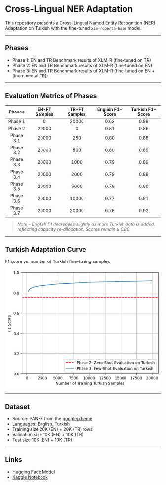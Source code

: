 # Cross-Lingual NER Adaptation

This repository presents a Cross-Lingual Named Entity Recognition (NER) Adaptation on Turkish with the fine-tuned `xlm-roberta-base` model.

---

## Phases

- Phase 1: EN and TR Benchmark results of XLM-R (fine-tuned on TR)
- Phase 2: EN and TR Benchmark results of XLM-R (fine-tuned on EN)
- Phase 3: EN and TR Benchmark results of XLM-R (fine-tuned on EN + [Incremental TR])

---

## Evaluation Metrics of Phases

|   Phases      | EN-FT Samples | TR-FT Samples | English F1-Score | Turkish F1-Score |
|:-------------:|:-------------:|:-------------:|:----------------:|:----------------:|
|   Phase 1     |      0        |      20000    |       0.62       |       0.89       |
|   Phase 2     |      20000    |      0        |       0.81       |       0.86       |
|   Phase 3.1   |      20000    |      250      |       0.80       |       0.88       |
|   Phase 3.2   |      20000    |      500      |       0.80       |       0.89       |
|   Phase 3.3   |      20000    |      1000     |       0.79       |       0.89       |
|   Phase 3.4   |      20000    |      2000     |       0.79       |       0.89       |
|   Phase 3.5   |      20000    |      5000     |       0.79       |       0.90       |
|   Phase 3.6   |      20000    |      10000    |       0.77       |       0.91       |
|   Phase 3.7   |      20000    |      20000    |       0.76       |       0.92       |

> *Note – English F1 decreases slightly as more Turkish data is added, reflecting capacity re-allocation. Scores remain ≥ 0.80.*

---

## Turkish Adaptation Curve
F1 score vs. number of Turkish fine-tuning samples

![Learning Curve](assets/learning_curve.png)

---

## Dataset

- Source: PAN-X from the [google/xtreme](https://huggingface.co/datasets/google/xtreme).
- Languages: English, Turkish
- Training size 20K (EN) + 20K (TR) rows
- Validation size 10K (EN) + 10K (TR)
- Test size 10K (EN) + 10K (TR)

---

## Links

- [Hugging Face Model](https://huggingface.co/mehmet0sahinn/xlm-roberta-base-cased-ner-turkish)
- [Kaggle Notebook](https://www.kaggle.com/code/mehmet0sahinn/cross-lingual-ner-adaptation)
